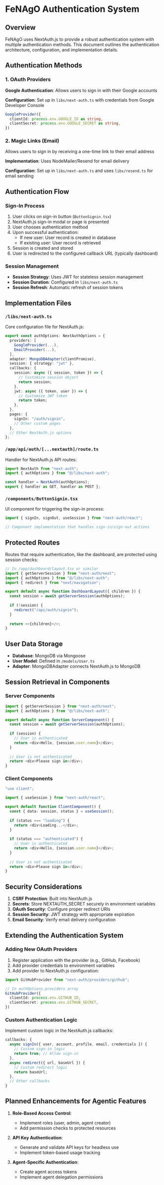 # FeNAgO Authentication System

## Overview

FeNAgO uses NextAuth.js to provide a robust authentication system with multiple authentication methods. This document outlines the authentication architecture, configuration, and implementation details.

## Authentication Methods

### 1. OAuth Providers

**Google Authentication**: Allows users to sign in with their Google accounts

**Configuration**: Set up in `libs/next-auth.ts` with credentials from Google Developer Console

```typescript
GoogleProvider({
  clientId: process.env.GOOGLE_ID as string,
  clientSecret: process.env.GOOGLE_SECRET as string,
})
```

### 2. Magic Links (Email)

Allows users to sign in by receiving a one-time link to their email address

**Implementation**: Uses NodeMailer/Resend for email delivery

**Configuration**: Set up in `libs/next-auth.ts` and uses `libs/resend.ts` for email sending

## Authentication Flow

### Sign-In Process

1. User clicks on sign-in button (`ButtonSignin.tsx`)
2. NextAuth.js sign-in modal or page is presented
3. User chooses authentication method
4. Upon successful authentication:
   - If new user: User record is created in database
   - If existing user: User record is retrieved
5. Session is created and stored
6. User is redirected to the configured callback URL (typically dashboard)

### Session Management

- **Session Strategy**: Uses JWT for stateless session management
- **Session Duration**: Configured in `libs/next-auth.ts`
- **Session Refresh**: Automatic refresh of session tokens

## Implementation Files

### `/libs/next-auth.ts`

Core configuration file for NextAuth.js:

```typescript
export const authOptions: NextAuthOptions = {
  providers: [
    GoogleProvider(...),
    EmailProvider(...),
  ],
  adapter: MongoDBAdapter(clientPromise),
  session: { strategy: "jwt" },
  callbacks: {
    session: async ({ session, token }) => {
      // Customize session object
      return session;
    },
    jwt: async ({ token, user }) => {
      // Customize JWT token
      return token;
    },
  },
  pages: {
    signIn: "/auth/signin",
    // Other custom pages
  },
  // Other NextAuth.js options
};
```

### `/app/api/auth/[...nextauth]/route.ts`

Handler for NextAuth.js API routes:

```typescript
import NextAuth from "next-auth";
import { authOptions } from "@/libs/next-auth";

const handler = NextAuth(authOptions);
export { handler as GET, handler as POST };
```

### `/components/ButtonSignin.tsx`

UI component for triggering the sign-in process:

```typescript
import { signIn, signOut, useSession } from "next-auth/react";

// Component implementation that handles sign-in/sign-out actions
```

## Protected Routes

Routes that require authentication, like the dashboard, are protected using session checks:

```typescript
// In /app/dashboard/layout.tsx or similar
import { getServerSession } from "next-auth/next";
import { authOptions } from "@/libs/next-auth";
import { redirect } from "next/navigation";

export default async function DashboardLayout({ children }) {
  const session = await getServerSession(authOptions);
  
  if (!session) {
    redirect("/api/auth/signin");
  }
  
  return <>{children}</>;
}
```

## User Data Storage

- **Database**: MongoDB via Mongoose
- **User Model**: Defined in `/models/User.ts`
- **Adapter**: MongoDBAdapter connects NextAuth.js to MongoDB

## Session Retrieval in Components

### Server Components

```typescript
import { getServerSession } from "next-auth/next";
import { authOptions } from "@/libs/next-auth";

export default async function ServerComponent() {
  const session = await getServerSession(authOptions);
  
  if (session) {
    // User is authenticated
    return <div>Hello, {session.user.name}</div>;
  }
  
  // User is not authenticated
  return <div>Please sign in</div>;
}
```

### Client Components

```typescript
"use client";

import { useSession } from "next-auth/react";

export default function ClientComponent() {
  const { data: session, status } = useSession();
  
  if (status === "loading") {
    return <div>Loading...</div>;
  }
  
  if (status === "authenticated") {
    // User is authenticated
    return <div>Hello, {session.user.name}</div>;
  }
  
  // User is not authenticated
  return <div>Please sign in</div>;
}
```

## Security Considerations

1. **CSRF Protection**: Built into NextAuth.js
2. **Secrets**: Store NEXTAUTH_SECRET securely in environment variables
3. **OAuth Security**: Configure proper redirect URIs
4. **Session Security**: JWT strategy with appropriate expiration
5. **Email Security**: Verify email delivery configuration

## Extending the Authentication System

### Adding New OAuth Providers

1. Register application with the provider (e.g., GitHub, Facebook)
2. Add provider credentials to environment variables
3. Add provider to NextAuth.js configuration:

```typescript
import GitHubProvider from "next-auth/providers/github";

// In authOptions.providers array
GitHubProvider({
  clientId: process.env.GITHUB_ID,
  clientSecret: process.env.GITHUB_SECRET,
})
```

### Custom Authentication Logic

Implement custom logic in the NextAuth.js callbacks:

```typescript
callbacks: {
  async signIn({ user, account, profile, email, credentials }) {
    // Custom sign-in logic
    return true; // Allow sign-in
  },
  async redirect({ url, baseUrl }) {
    // Custom redirect logic
    return baseUrl;
  },
  // Other callbacks
}
```

## Planned Enhancements for Agentic Features

1. **Role-Based Access Control**:
   - Implement roles (user, admin, agent creator)
   - Add permission checks to protected resources

2. **API Key Authentication**:
   - Generate and validate API keys for headless use
   - Implement token-based usage tracking

3. **Agent-Specific Authentication**:
   - Create agent access tokens
   - Implement agent delegation permissions

